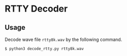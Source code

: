 # RTTY Decoder
## Usage
Decode wave file `rtty8k.wav` by the following command.
```
$ python3 decode_rtty.py rtty8k.wav
```